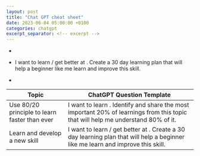 ```yaml
---
layout: post
title: "Chat GPT cheat sheet"
date: 2023-06-04 05:00:00 +0100
categories: chatgpt
excerpt_separator: <!-- excerpt -->
---
```


* 


* I want to learn / get better at <desired skill>. Create a 30 day learning plan  that will help a beginner like me learn and improve this skill.

* 

| Topic | ChatGPT Question Template |
|-------|---------------------------|
| Use 80/20 principle to learn faster than ever | I want to learn <topic>. Identify and share the most important 20% of learnings from this topic that will help me understand 80% of it. |
| Learn and develop a new skill | I want to learn / get better at <desired skill>. Create a 30 day learning plan  that will help a beginner like me learn and improve this skill. |
